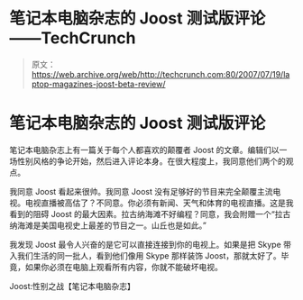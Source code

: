 # 笔记本电脑杂志的 Joost 测试版评论——TechCrunch

> 原文：<https://web.archive.org/web/http://techcrunch.com:80/2007/07/19/laptop-magazines-joost-beta-review/>

# 笔记本电脑杂志的 Joost 测试版评论

笔记本电脑杂志上有一篇关于每个人都喜欢的颠覆者 Joost 的文章。编辑们以一场性别风格的争论开始，然后进入评论本身。在很大程度上，我同意他们两个的观点。

我同意 Joost 看起来很帅。我同意 Joost 没有足够好的节目来完全颠覆主流电视。电视直播被高估了？不同意。你必须有新闻、天气和体育的电视直播。这是我看到的阻碍 Joost 的最大因素。拉古纳海滩不好编程？同意，我会附赠一个“拉古纳海滩是美国电视史上最差的节目之一。山丘也是如此。”

我发现 Joost 最令人兴奋的是它可以直接连接到你的电视上。如果是把 Skype 带入我们生活的同一批人，看到他们像用 Skype 那样装饰 Joost，那就太好了。毕竟，如果你必须在电脑上观看所有内容，你就不能破坏电视。

Joost:性别之战【笔记本电脑杂志】